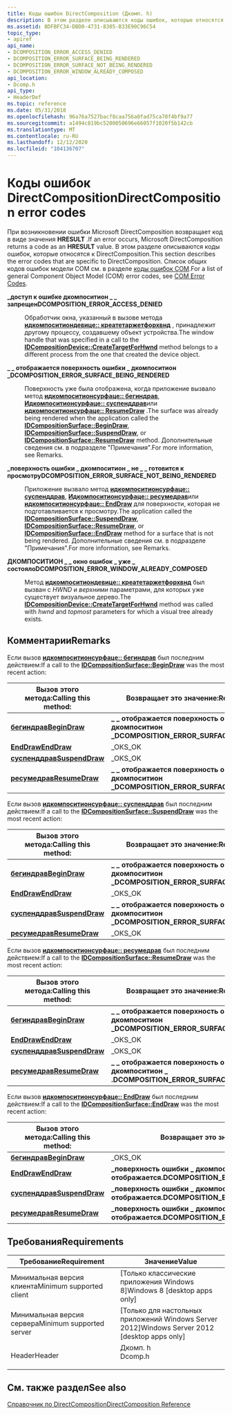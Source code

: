 ```yaml
---
title: Коды ошибок DirectComposition (Дкомп. h)
description: В этом разделе описываются коды ошибок, которые относятся к DirectComposition.
ms.assetid: 8DFBFC34-DBD0-4731-8305-B33E90C96C54
topic_type:
- apiref
api_name:
- DCOMPOSITION_ERROR_ACCESS_DENIED
- DCOMPOSITION_ERROR_SURFACE_BEING_RENDERED
- DCOMPOSITION_ERROR_SURFACE_NOT_BEING_RENDERED
- DCOMPOSITION_ERROR_WINDOW_ALREADY_COMPOSED
api_location:
- Dcomp.h
api_type:
- HeaderDef
ms.topic: reference
ms.date: 05/31/2018
ms.openlocfilehash: 96a76a7527bacf8caa756a0fad75ca70f4bf9a77
ms.sourcegitcommit: a1494c819bc5200050696e66057f1020f5b142cb
ms.translationtype: MT
ms.contentlocale: ru-RU
ms.lasthandoff: 12/12/2020
ms.locfileid: "104136707"
---
```

# <a name="directcomposition-error-codes"></a><span data-ttu-id="9b604-103">Коды ошибок DirectComposition</span><span class="sxs-lookup"><span data-stu-id="9b604-103">DirectComposition error codes</span></span>

<span data-ttu-id="9b604-104">При возникновении ошибки Microsoft DirectComposition возвращает код в виде значения **HRESULT** .</span><span class="sxs-lookup"><span data-stu-id="9b604-104">If an error occurs, Microsoft DirectComposition returns a code as an **HRESULT** value.</span></span> <span data-ttu-id="9b604-105">В этом разделе описываются коды ошибок, которые относятся к DirectComposition.</span><span class="sxs-lookup"><span data-stu-id="9b604-105">This section describes the error codes that are specific to DirectComposition.</span></span> <span data-ttu-id="9b604-106">Список общих кодов ошибок модели COM см. в разделе [коды ошибок COM](/windows/desktop/com/com-error-codes).</span><span class="sxs-lookup"><span data-stu-id="9b604-106">For a list of general Component Object Model (COM) error codes, see [COM Error Codes](/windows/desktop/com/com-error-codes).</span></span>

<dl> <dt>

<span data-ttu-id="9b604-107"><span id="DCOMPOSITION_ERROR_ACCESS_DENIED"></span><span id="dcomposition_error_access_denied"></span>**\_доступ к ошибке дкомпоситион \_ \_ запрещен**</span><span class="sxs-lookup"><span data-stu-id="9b604-107"><span id="DCOMPOSITION_ERROR_ACCESS_DENIED"></span><span id="dcomposition_error_access_denied"></span>**DCOMPOSITION\_ERROR\_ACCESS\_DENIED**</span></span>
</dt> <dd> <dl> <span data-ttu-id="9b604-108"><dt>


</dt> <dt></span><span class="sxs-lookup"><span data-stu-id="9b604-108"><dt>


</dt> <dt></span></span>



<span data-ttu-id="9b604-109">Обработчик окна, указанный в вызове метода [**идкомпоситиондевице:: креатетаржетфорхвнд**](/windows/win32/api/dcomp/nf-dcomp-idcompositiondevice-createtargetforhwnd) , принадлежит другому процессу, создавшему объект устройства.</span><span class="sxs-lookup"><span data-stu-id="9b604-109">The window handle that was specified in a call to the [**IDCompositionDevice::CreateTargetForHwnd**](/windows/win32/api/dcomp/nf-dcomp-idcompositiondevice-createtargetforhwnd) method belongs to a different process from the one that created the device object.</span></span>


</dt> </dl> </dd> <dt>

<span data-ttu-id="9b604-110"><span id="DCOMPOSITION_ERROR_SURFACE_BEING_RENDERED"></span><span id="dcomposition_error_surface_being_rendered"></span>**\_ \_ отображается поверхность ошибки \_ дкомпоситион \_**</span><span class="sxs-lookup"><span data-stu-id="9b604-110"><span id="DCOMPOSITION_ERROR_SURFACE_BEING_RENDERED"></span><span id="dcomposition_error_surface_being_rendered"></span>**DCOMPOSITION\_ERROR\_SURFACE\_BEING\_RENDERED**</span></span>
</dt> <dd> <dl> <span data-ttu-id="9b604-111"><dt>


</dt> <dt></span><span class="sxs-lookup"><span data-stu-id="9b604-111"><dt>


</dt> <dt></span></span>



<span data-ttu-id="9b604-112">Поверхность уже была отображена, когда приложение вызвало метод [**идкомпоситионсурфаце:: бегиндрав**](/windows/win32/api/dcomp/nf-dcomp-idcompositionsurface-begindraw), [**Идкомпоситионсурфаце:: суспенддрав**](/windows/win32/api/dcomp/nf-dcomp-idcompositionsurface-suspenddraw)или [**идкомпоситионсурфаце:: ResumeDraw**](/windows/win32/api/dcomp/nf-dcomp-idcompositionsurface-resumedraw) .</span><span class="sxs-lookup"><span data-stu-id="9b604-112">The surface was already being rendered when the application called the [**IDCompositionSurface::BeginDraw**](/windows/win32/api/dcomp/nf-dcomp-idcompositionsurface-begindraw), [**IDCompositionSurface::SuspendDraw**](/windows/win32/api/dcomp/nf-dcomp-idcompositionsurface-suspenddraw), or [**IDCompositionSurface::ResumeDraw**](/windows/win32/api/dcomp/nf-dcomp-idcompositionsurface-resumedraw) method.</span></span> <span data-ttu-id="9b604-113">Дополнительные сведения см. в подразделе "Примечания".</span><span class="sxs-lookup"><span data-stu-id="9b604-113">For more information, see Remarks.</span></span>


</dt> </dl> </dd> <dt>

<span data-ttu-id="9b604-114"><span id="DCOMPOSITION_ERROR_SURFACE_NOT_BEING_RENDERED"></span><span id="dcomposition_error_surface_not_being_rendered"></span>**\_поверхность ошибки \_ дкомпоситион \_ не \_ \_ готовится к просмотру**</span><span class="sxs-lookup"><span data-stu-id="9b604-114"><span id="DCOMPOSITION_ERROR_SURFACE_NOT_BEING_RENDERED"></span><span id="dcomposition_error_surface_not_being_rendered"></span>**DCOMPOSITION\_ERROR\_SURFACE\_NOT\_BEING\_RENDERED**</span></span>
</dt> <dd> <dl> <span data-ttu-id="9b604-115"><dt>


</dt> <dt></span><span class="sxs-lookup"><span data-stu-id="9b604-115"><dt>


</dt> <dt></span></span>



<span data-ttu-id="9b604-116">Приложение вызвало метод [**идкомпоситионсурфаце:: суспенддрав**](/windows/win32/api/dcomp/nf-dcomp-idcompositionsurface-suspenddraw), [**Идкомпоситионсурфаце:: ресумедрав**](/windows/win32/api/dcomp/nf-dcomp-idcompositionsurface-resumedraw)или [**идкомпоситионсурфаце:: EndDraw**](/windows/win32/api/dcomp/nf-dcomp-idcompositionsurface-enddraw) для поверхности, которая не подготавливается к просмотру.</span><span class="sxs-lookup"><span data-stu-id="9b604-116">The application called the [**IDCompositionSurface::SuspendDraw**](/windows/win32/api/dcomp/nf-dcomp-idcompositionsurface-suspenddraw), [**IDCompositionSurface::ResumeDraw**](/windows/win32/api/dcomp/nf-dcomp-idcompositionsurface-resumedraw), or [**IDCompositionSurface::EndDraw**](/windows/win32/api/dcomp/nf-dcomp-idcompositionsurface-enddraw) method for a surface that is not being rendered.</span></span> <span data-ttu-id="9b604-117">Дополнительные сведения см. в подразделе "Примечания".</span><span class="sxs-lookup"><span data-stu-id="9b604-117">For more information, see Remarks.</span></span>


</dt> </dl> </dd> <dt>

<span data-ttu-id="9b604-118"><span id="DCOMPOSITION_ERROR_WINDOW_ALREADY_COMPOSED"></span><span id="dcomposition_error_window_already_composed"></span>**ДКОМПОСИТИОН \_ \_ окно ошибок \_ уже \_ состояло**</span><span class="sxs-lookup"><span data-stu-id="9b604-118"><span id="DCOMPOSITION_ERROR_WINDOW_ALREADY_COMPOSED"></span><span id="dcomposition_error_window_already_composed"></span>**DCOMPOSITION\_ERROR\_WINDOW\_ALREADY\_COMPOSED**</span></span>
</dt> <dd> <dl> <span data-ttu-id="9b604-119"><dt>


</dt> <dt></span><span class="sxs-lookup"><span data-stu-id="9b604-119"><dt>


</dt> <dt></span></span>



<span data-ttu-id="9b604-120">Метод [**идкомпоситиондевице:: креатетаржетфорхвнд**](/windows/win32/api/dcomp/nf-dcomp-idcompositiondevice-createtargetforhwnd) был вызван с *HWND* и *верхними* параметрами, для которых уже существует визуальное дерево.</span><span class="sxs-lookup"><span data-stu-id="9b604-120">The [**IDCompositionDevice::CreateTargetForHwnd**](/windows/win32/api/dcomp/nf-dcomp-idcompositiondevice-createtargetforhwnd) method was called with *hwnd* and *topmost* parameters for which a visual tree already exists.</span></span>


</dt> </dl> </dd> </dl>

## <a name="remarks"></a><span data-ttu-id="9b604-121">Комментарии</span><span class="sxs-lookup"><span data-stu-id="9b604-121">Remarks</span></span>

<span data-ttu-id="9b604-122">Если вызов [**идкомпоситионсурфаце:: бегиндрав**](/windows/win32/api/dcomp/nf-dcomp-idcompositionsurface-begindraw) был последним действием:</span><span class="sxs-lookup"><span data-stu-id="9b604-122">If a call to the [**IDCompositionSurface::BeginDraw**](/windows/win32/api/dcomp/nf-dcomp-idcompositionsurface-begindraw) was the most recent action:</span></span>



| <span data-ttu-id="9b604-123">Вызов этого метода:</span><span class="sxs-lookup"><span data-stu-id="9b604-123">Calling this method:</span></span>                                    | <span data-ttu-id="9b604-124">Возвращает это значение:</span><span class="sxs-lookup"><span data-stu-id="9b604-124">Returns this value:</span></span>                               |
|---------------------------------------------------------|---------------------------------------------------|
| [<span data-ttu-id="9b604-125">**бегиндрав**</span><span class="sxs-lookup"><span data-stu-id="9b604-125">**BeginDraw**</span></span>](/windows/win32/api/dcomp/nf-dcomp-idcompositionsurface-begindraw)     | <span data-ttu-id="9b604-126">**\_ \_ отображается поверхность ошибки \_ дкомпоситион \_**</span><span class="sxs-lookup"><span data-stu-id="9b604-126">**DCOMPOSITION\_ERROR\_SURFACE\_BEING\_RENDERED**</span></span> |
| [<span data-ttu-id="9b604-127">**EndDraw**</span><span class="sxs-lookup"><span data-stu-id="9b604-127">**EndDraw**</span></span>](/windows/win32/api/dcomp/nf-dcomp-idcompositionsurface-enddraw)         | <span data-ttu-id="9b604-128">\_ОК</span><span class="sxs-lookup"><span data-stu-id="9b604-128">S\_OK</span></span>                                             |
| [<span data-ttu-id="9b604-129">**суспенддрав**</span><span class="sxs-lookup"><span data-stu-id="9b604-129">**SuspendDraw**</span></span>](/windows/win32/api/dcomp/nf-dcomp-idcompositionsurface-suspenddraw) | <span data-ttu-id="9b604-130">\_ОК</span><span class="sxs-lookup"><span data-stu-id="9b604-130">S\_OK</span></span>                                             |
| [<span data-ttu-id="9b604-131">**ресумедрав**</span><span class="sxs-lookup"><span data-stu-id="9b604-131">**ResumeDraw**</span></span>](/windows/win32/api/dcomp/nf-dcomp-idcompositionsurface-resumedraw)   | <span data-ttu-id="9b604-132">**\_ \_ отображается поверхность ошибки \_ дкомпоситион \_**</span><span class="sxs-lookup"><span data-stu-id="9b604-132">**DCOMPOSITION\_ERROR\_SURFACE\_BEING\_RENDERED**</span></span> |



 

<span data-ttu-id="9b604-133">Если вызов [**идкомпоситионсурфаце:: суспенддрав**](/windows/win32/api/dcomp/nf-dcomp-idcompositionsurface-suspenddraw) был последним действием:</span><span class="sxs-lookup"><span data-stu-id="9b604-133">If a call to the [**IDCompositionSurface::SuspendDraw**](/windows/win32/api/dcomp/nf-dcomp-idcompositionsurface-suspenddraw) was the most recent action:</span></span>



| <span data-ttu-id="9b604-134">Вызов этого метода:</span><span class="sxs-lookup"><span data-stu-id="9b604-134">Calling this method:</span></span>                                    | <span data-ttu-id="9b604-135">Возвращает это значение:</span><span class="sxs-lookup"><span data-stu-id="9b604-135">Returns this value:</span></span>                               |
|---------------------------------------------------------|---------------------------------------------------|
| [<span data-ttu-id="9b604-136">**бегиндрав**</span><span class="sxs-lookup"><span data-stu-id="9b604-136">**BeginDraw**</span></span>](/windows/win32/api/dcomp/nf-dcomp-idcompositionsurface-begindraw)     | <span data-ttu-id="9b604-137">**\_ \_ отображается поверхность ошибки \_ дкомпоситион \_**</span><span class="sxs-lookup"><span data-stu-id="9b604-137">**DCOMPOSITION\_ERROR\_SURFACE\_BEING\_RENDERED**</span></span> |
| [<span data-ttu-id="9b604-138">**EndDraw**</span><span class="sxs-lookup"><span data-stu-id="9b604-138">**EndDraw**</span></span>](/windows/win32/api/dcomp/nf-dcomp-idcompositionsurface-enddraw)         | <span data-ttu-id="9b604-139">\_ОК</span><span class="sxs-lookup"><span data-stu-id="9b604-139">S\_OK</span></span>                                             |
| [<span data-ttu-id="9b604-140">**суспенддрав**</span><span class="sxs-lookup"><span data-stu-id="9b604-140">**SuspendDraw**</span></span>](/windows/win32/api/dcomp/nf-dcomp-idcompositionsurface-suspenddraw) | <span data-ttu-id="9b604-141">**\_ \_ отображается поверхность ошибки \_ дкомпоситион \_**</span><span class="sxs-lookup"><span data-stu-id="9b604-141">**DCOMPOSITION\_ERROR\_SURFACE\_BEING\_RENDERED**</span></span> |
| [<span data-ttu-id="9b604-142">**ресумедрав**</span><span class="sxs-lookup"><span data-stu-id="9b604-142">**ResumeDraw**</span></span>](/windows/win32/api/dcomp/nf-dcomp-idcompositionsurface-resumedraw)   | <span data-ttu-id="9b604-143">\_ОК</span><span class="sxs-lookup"><span data-stu-id="9b604-143">S\_OK</span></span>                                             |



 

<span data-ttu-id="9b604-144">Если вызов [**идкомпоситионсурфаце:: ресумедрав**](/windows/win32/api/dcomp/nf-dcomp-idcompositionsurface-resumedraw) был последним действием:</span><span class="sxs-lookup"><span data-stu-id="9b604-144">If a call to the [**IDCompositionSurface::ResumeDraw**](/windows/win32/api/dcomp/nf-dcomp-idcompositionsurface-resumedraw) was the most recent action:</span></span>



| <span data-ttu-id="9b604-145">Вызов этого метода:</span><span class="sxs-lookup"><span data-stu-id="9b604-145">Calling this method:</span></span>                                    | <span data-ttu-id="9b604-146">Возвращает это значение:</span><span class="sxs-lookup"><span data-stu-id="9b604-146">Returns this value:</span></span>                                |
|---------------------------------------------------------|----------------------------------------------------|
| [<span data-ttu-id="9b604-147">**бегиндрав**</span><span class="sxs-lookup"><span data-stu-id="9b604-147">**BeginDraw**</span></span>](/windows/win32/api/dcomp/nf-dcomp-idcompositionsurface-begindraw)     | <span data-ttu-id="9b604-148">**\_ \_ отображается поверхность ошибки \_ дкомпоситион \_**</span><span class="sxs-lookup"><span data-stu-id="9b604-148">**DCOMPOSITION\_ERROR\_SURFACE\_BEING\_RENDERED**</span></span>  |
| [<span data-ttu-id="9b604-149">**EndDraw**</span><span class="sxs-lookup"><span data-stu-id="9b604-149">**EndDraw**</span></span>](/windows/win32/api/dcomp/nf-dcomp-idcompositionsurface-enddraw)         | <span data-ttu-id="9b604-150">\_ОК</span><span class="sxs-lookup"><span data-stu-id="9b604-150">S\_OK</span></span>                                              |
| [<span data-ttu-id="9b604-151">**суспенддрав**</span><span class="sxs-lookup"><span data-stu-id="9b604-151">**SuspendDraw**</span></span>](/windows/win32/api/dcomp/nf-dcomp-idcompositionsurface-suspenddraw) | <span data-ttu-id="9b604-152">\_ОК</span><span class="sxs-lookup"><span data-stu-id="9b604-152">S\_OK</span></span>                                              |
| [<span data-ttu-id="9b604-153">**ресумедрав**</span><span class="sxs-lookup"><span data-stu-id="9b604-153">**ResumeDraw**</span></span>](/windows/win32/api/dcomp/nf-dcomp-idcompositionsurface-resumedraw)   | <span data-ttu-id="9b604-154">**\_ \_ отображается поверхность ошибки \_ дкомпоситион \_ .**</span><span class="sxs-lookup"><span data-stu-id="9b604-154">**DCOMPOSITION\_ERROR\_SURFACE\_BEING\_RENDERED.**</span></span> |



 

<span data-ttu-id="9b604-155">Если вызов [**идкомпоситионсурфаце:: EndDraw**](/windows/win32/api/dcomp/nf-dcomp-idcompositionsurface-enddraw) был последним действием:</span><span class="sxs-lookup"><span data-stu-id="9b604-155">If a call to the [**IDCompositionSurface::EndDraw**](/windows/win32/api/dcomp/nf-dcomp-idcompositionsurface-enddraw) was the most recent action:</span></span>



| <span data-ttu-id="9b604-156">Вызов этого метода:</span><span class="sxs-lookup"><span data-stu-id="9b604-156">Calling this method:</span></span>                                    | <span data-ttu-id="9b604-157">Возвращает это значение:</span><span class="sxs-lookup"><span data-stu-id="9b604-157">Returns this value:</span></span>                                     |
|---------------------------------------------------------|---------------------------------------------------------|
| [<span data-ttu-id="9b604-158">**бегиндрав**</span><span class="sxs-lookup"><span data-stu-id="9b604-158">**BeginDraw**</span></span>](/windows/win32/api/dcomp/nf-dcomp-idcompositionsurface-begindraw)     | <span data-ttu-id="9b604-159">\_ОК</span><span class="sxs-lookup"><span data-stu-id="9b604-159">S\_OK</span></span>                                                   |
| [<span data-ttu-id="9b604-160">**EndDraw**</span><span class="sxs-lookup"><span data-stu-id="9b604-160">**EndDraw**</span></span>](/windows/win32/api/dcomp/nf-dcomp-idcompositionsurface-enddraw)         | <span data-ttu-id="9b604-161">**\_поверхность ошибки \_ дкомпоситион \_ не \_ \_ отображается.**</span><span class="sxs-lookup"><span data-stu-id="9b604-161">**DCOMPOSITION\_ERROR\_SURFACE\_NOT\_BEING\_RENDERED.**</span></span> |
| [<span data-ttu-id="9b604-162">**суспенддрав**</span><span class="sxs-lookup"><span data-stu-id="9b604-162">**SuspendDraw**</span></span>](/windows/win32/api/dcomp/nf-dcomp-idcompositionsurface-suspenddraw) | <span data-ttu-id="9b604-163">**\_поверхность ошибки \_ дкомпоситион \_ не \_ \_ отображается.**</span><span class="sxs-lookup"><span data-stu-id="9b604-163">**DCOMPOSITION\_ERROR\_SURFACE\_NOT\_BEING\_RENDERED.**</span></span> |
| [<span data-ttu-id="9b604-164">**ресумедрав**</span><span class="sxs-lookup"><span data-stu-id="9b604-164">**ResumeDraw**</span></span>](/windows/win32/api/dcomp/nf-dcomp-idcompositionsurface-resumedraw)   | <span data-ttu-id="9b604-165">**\_поверхность ошибки \_ дкомпоситион \_ не \_ \_ отображается.**</span><span class="sxs-lookup"><span data-stu-id="9b604-165">**DCOMPOSITION\_ERROR\_SURFACE\_NOT\_BEING\_RENDERED.**</span></span> |



 

## <a name="requirements"></a><span data-ttu-id="9b604-166">Требования</span><span class="sxs-lookup"><span data-stu-id="9b604-166">Requirements</span></span>



| <span data-ttu-id="9b604-167">Требование</span><span class="sxs-lookup"><span data-stu-id="9b604-167">Requirement</span></span> | <span data-ttu-id="9b604-168">Значение</span><span class="sxs-lookup"><span data-stu-id="9b604-168">Value</span></span> |
|-------------------------------------|------------------------------------------------------------------------------------|
| <span data-ttu-id="9b604-169">Минимальная версия клиента</span><span class="sxs-lookup"><span data-stu-id="9b604-169">Minimum supported client</span></span><br/> | <span data-ttu-id="9b604-170">\[Только классические приложения Windows 8\]</span><span class="sxs-lookup"><span data-stu-id="9b604-170">Windows 8 \[desktop apps only\]</span></span><br/>                                         |
| <span data-ttu-id="9b604-171">Минимальная версия сервера</span><span class="sxs-lookup"><span data-stu-id="9b604-171">Minimum supported server</span></span><br/> | <span data-ttu-id="9b604-172">\[Только для настольных приложений Windows Server 2012\]</span><span class="sxs-lookup"><span data-stu-id="9b604-172">Windows Server 2012 \[desktop apps only\]</span></span><br/>                               |
| <span data-ttu-id="9b604-173">Header</span><span class="sxs-lookup"><span data-stu-id="9b604-173">Header</span></span><br/>                   | <dl> <span data-ttu-id="9b604-174"><dt>Дкомп. h</dt></span><span class="sxs-lookup"><span data-stu-id="9b604-174"><dt>Dcomp.h</dt></span></span> </dl> |



## <a name="see-also"></a><span data-ttu-id="9b604-175">См. также раздел</span><span class="sxs-lookup"><span data-stu-id="9b604-175">See also</span></span>

<dl> <dt>

[<span data-ttu-id="9b604-176">Справочник по DirectComposition</span><span class="sxs-lookup"><span data-stu-id="9b604-176">DirectComposition Reference</span></span>](reference.md)
</dt> </dl>

 

